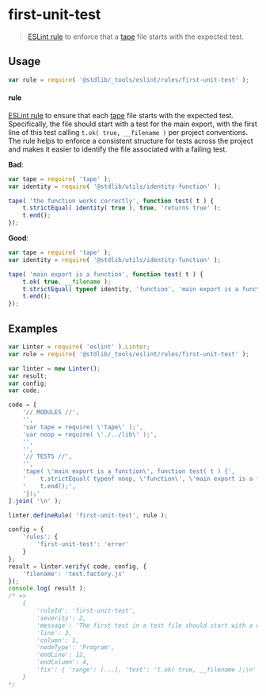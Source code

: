 <!--

@license Apache-2.0

Copyright (c) 2023 The Stdlib Authors.

Licensed under the Apache License, Version 2.0 (the "License");
you may not use this file except in compliance with the License.
You may obtain a copy of the License at

   http://www.apache.org/licenses/LICENSE-2.0

Unless required by applicable law or agreed to in writing, software
distributed under the License is distributed on an "AS IS" BASIS,
WITHOUT WARRANTIES OR CONDITIONS OF ANY KIND, either express or implied.
See the License for the specific language governing permissions and
limitations under the License.

-->

# first-unit-test

> [ESLint rule][eslint-rules] to enforce that a [tape][tape] file starts with the expected test.

<section class="intro">

</section>

<!-- /.intro -->

<section class="usage">

## Usage

```javascript
var rule = require( '@stdlib/_tools/eslint/rules/first-unit-test' );
```

#### rule

[ESLint rule][eslint-rules] to ensure that each [tape][tape] file starts with the expected test. Specifically, the file should start with a test for the main export, with the first line of this test calling `t.ok( true, __filename )` per project conventions. The rule helps to enforce a consistent structure for tests across the project and makes it easier to identify the file associated with a failing test.

**Bad**:

<!-- eslint-disable -->

```javascript
var tape = require( 'tape' );
var identity = require( '@stdlib/utils/identity-function' );

tape( 'the function works correctly', function test( t ) {
    t.strictEqual( identity( true ), true, 'returns true' );
    t.end();
});
```

**Good**:

<!-- eslint-disable -->

```javascript
var tape = require( 'tape' );
var identity = require( '@stdlib/utils/identity-function' );

tape( 'main export is a function', function test( t ) {
    t.ok( true, __filename );
    t.strictEqual( typeof identity, 'function', 'main export is a function' );
    t.end();
});
```

</section>

<!-- /.usage -->

<section class="examples">

## Examples

<!-- eslint-disable node/no-unpublished-require -->

<!-- eslint no-undef: "error" -->

```javascript
var Linter = require( 'eslint' ).Linter;
var rule = require( '@stdlib/_tools/eslint/rules/first-unit-test' );

var linter = new Linter();
var result;
var config;
var code;

code = [
    '// MODULES //',
    '',
    'var tape = require( \'tape\' );',
    'var noop = require( \'./../lib\' );',
    '',
    '',
    '// TESTS //',
    '',
    'tape( \'main export is a function\', function test( t ) {',
    '    t.strictEqual( typeof noop, \'function\', \'main export is a function\' );',
    '    t.end();',
    '});'
].join( '\n' );

linter.defineRule( 'first-unit-test', rule );

config = {
    'rules': {
        'first-unit-test': 'error'
    }
};
result = linter.verify( code, config, {
    'filename': 'test.factory.js'
});
console.log( result );
/* =>
    {
        'ruleId': 'first-unit-test',
        'severity': 2,
        'message': 'The first test in a test file should start with a call to `t.ok( true, __filename );`',
        'line': 3,
        'column': 1,
        'nodeType': 'Program',
        'endLine': 12,
        'endColumn': 4,
        'fix': { 'range': [...], 'text': 't.ok( true, __filename );\n' }
    }
*/

```

</section>

<!-- /.examples -->

<!-- Section for related `stdlib` packages. Do not manually edit this section, as it is automatically populated. -->

<section class="related">

</section>

<!-- /.related -->

<!-- Section for all links. Make sure to keep an empty line after the `section` element and another before the `/section` close. -->

<section class="links">

[eslint-rules]: https://eslint.org/docs/developer-guide/working-with-rules

[tape]: https://github.com/ljharb/tape

</section>

<!-- /.links -->
